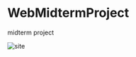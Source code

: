 # WebMidtermProject
midterm project

![site](https://github.com/SeFo19/WebMidtermProject/assets/71268518/0b0ae364-f4b7-4ae6-86ab-cd0f11a3d414)
